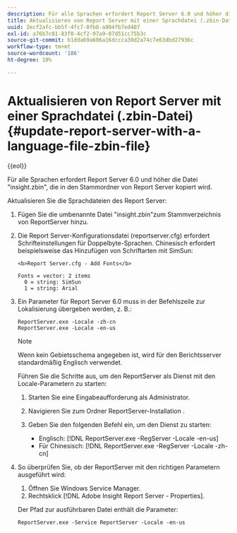 ```yaml
---
description: Für alle Sprachen erfordert Report Server 6.0 und höher die Datei "insight.zbin", die in den Stammordner von Report Server kopiert wird.
title: Aktualisieren von Report Server mit einer Sprachdatei (.zbin-Datei)
uuid: 2ecf2afc-bb5f-4fc7-8fb8-a904fb7ed407
exl-id: a76b7c01-83f0-4cf2-97a9-07d51cc75b3c
source-git-commit: b1dda69a606a16dccca30d2a74c7e63dbd27936c
workflow-type: tm+mt
source-wordcount: '186'
ht-degree: 10%

---
```


# Aktualisieren von Report Server mit einer Sprachdatei (.zbin-Datei){#update-report-server-with-a-language-file-zbin-file}

{{eol}}

Für alle Sprachen erfordert Report Server 6.0 und höher die Datei &quot;insight.zbin&quot;, die in den Stammordner von Report Server kopiert wird.

Aktualisieren Sie die Sprachdateien des Report Server:

1. Fügen Sie die umbenannte Datei &quot;insight.zbin&quot;zum Stammverzeichnis von ReportServer hinzu.
1. Die Report Server-Konfigurationsdatei (reportserver.cfg) erfordert Schrifteinstellungen für Doppelbyte-Sprachen. Chinesisch erfordert beispielsweise das Hinzufügen von Schriftarten mit SimSun:

   ```
   <b>Report Server.cfg - Add Fonts</b> 
   
   Fonts = vector: 2 items 
     0 = string: SimSun 
     1 = string: Arial
   ```

1. Ein Parameter für Report Server 6.0 muss in der Befehlszeile zur Lokalisierung übergeben werden, z. B.:

   ```
   ReportServer.exe -Locale -zh-cn 
   ReportServer.exe -Locale -en-us
   ```

   >[!NOTE]
   >
   >Wenn kein Gebietsschema angegeben ist, wird für den Berichtsserver standardmäßig Englisch verwendet.

   Führen Sie die Schritte aus, um den ReportServer als Dienst mit den Locale-Parametern zu starten:

   1. Starten Sie eine Eingabeaufforderung als Administrator.
   1. Navigieren Sie zum Ordner ReportServer-Installation .
   1. Geben Sie den folgenden Befehl ein, um den Dienst zu starten:

      * Englisch: [!DNL ReportServer.exe -RegServer -Locale -en-us]
      * Für Chinesisch: [!DNL ReportServer.exe -RegServer -Locale -zh-cn]

1. So überprüfen Sie, ob der ReportServer mit den richtigen Parametern ausgeführt wird:

   1. Öffnen Sie Windows Service Manager.
   1. Rechtsklick [!DNL Adobe Insight Report Server - Properties].

   Der Pfad zur ausführbaren Datei enthält die Parameter:

   ```
   ReportServer.exe -Service ReportServer -Locale -en-us
   ```
